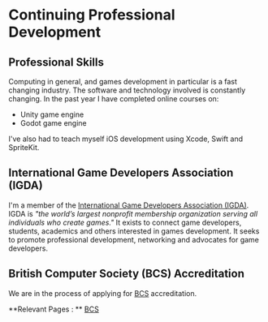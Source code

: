 # Continuing Professional Development

## Professional Skills

Computing in general, and games development in particular is a fast changing industry. The software and technology involved is constantly changing. In the past year I have completed online courses on:

* Unity game engine
* Godot game engine
  
I've also had to teach myself iOS development using Xcode, Swift and SpriteKit.  
## International Game Developers Association (IGDA)

I'm a member of the [International Game Developers Association (IGDA)](https://igda.org/). IGDA is *"the world’s largest nonprofit membership organization serving all individuals who create games."* It exists to connect game developers, students, academics and others interested in games development. It seeks to promote professional development, networking and advocates for game developers.  

## British Computer Society (BCS) Accreditation

We are in the process of applying for [BCS](https://www.bcs.org/) accreditation.

**Relevant Pages : ** [BCS](BCSAccreditation.md)  